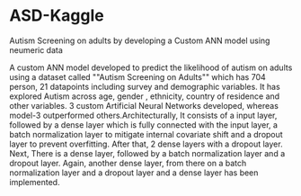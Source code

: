 # ASD-Kaggle
Autism Screening on adults by developing a Custom ANN model using neumeric data

A custom ANN model developed to predict the likelihood of autism on adults using a 
dataset called ""Autism Screening on Adults"" which has 704 person, 21 datapoints
including survey and demographic variables. It has explored Autism across age,
gender , ethnicity, country of residence and other variables. 3 custom Artificial Neural
Networks developed, whereas model-3 outperformed others.Architecturally, It consists of a input layer,
followed by a dense layer which is fully connected with the input layer, a batch normalization layer
to mitigate internal covariate shift  and a dropout layer to prevent overfitting. After that, 2 dense layers
with a dropout layer. Next, There is a dense layer, followed by a batch normalization layer and
a dropout layer. Again, another dense layer, from there on a batch normalization layer and a dropout
layer and a dense layer has been implemented.
